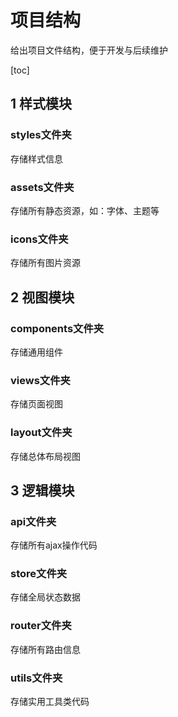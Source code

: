# 项目结构

给出项目文件结构，便于开发与后续维护

[toc]

## 1 样式模块

### styles文件夹

存储样式信息

### assets文件夹

存储所有静态资源，如：字体、主题等

### icons文件夹

存储所有图片资源

## 2 视图模块

### components文件夹

存储通用组件

### views文件夹

存储页面视图

### layout文件夹

存储总体布局视图

## 3 逻辑模块

### api文件夹

存储所有ajax操作代码

### store文件夹

存储全局状态数据

### router文件夹

存储所有路由信息

### utils文件夹

存储实用工具类代码